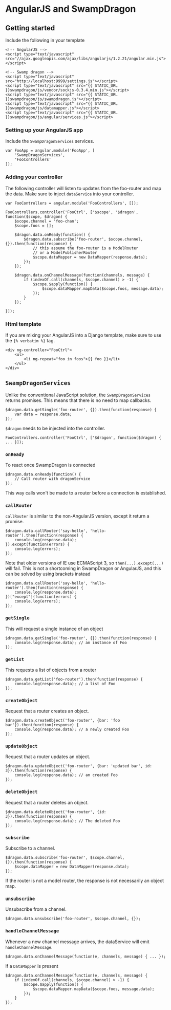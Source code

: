 # AngularJS and SwampDragon

## Getting started

Include the following in your template

    <!-- AngularJS -->
    <script type="text/javascript" src="//ajax.googleapis.com/ajax/libs/angularjs/1.2.21/angular.min.js"></script>

    <!-- Swamp dragon -->
    <script type="text/javascript" src="http://localhost:9999/settings.js"></script>
    <script type="text/javascript" src="{{ STATIC_URL }}swampdragon/js/vendor/sockjs-0.3.4.min.js"></script>
    <script type="text/javascript" src="{{ STATIC_URL }}swampdragon/js/swampdragon.js"></script>
    <script type="text/javascript" src="{{ STATIC_URL }}swampdragon/js/datamapper.js"></script>
    <script type="text/javascript" src="{{ STATIC_URL }}swampdragon/js/angular/services.js"></script>


### Setting up your AngularJS app

Include the ```SwampDragonServices``` services.

    var FooApp = angular.module('FooApp', [
        'SwampDragonServices',
        'FooControllers'
    ]);


### Adding your controller

The following controller will listen to updates from the foo-router and map the data.
Make sure to inject ```dataService``` into your controller.

    var FooControllers = angular.module('FooControllers', []);
    
    FooControllers.controller('FooCtrl', ['$scope', '$dragon', function($scope, $dragon) {
        $scope.channel = 'foo-chan';
        $scope.foos = [];
    
        $dragon.data.onReady(function() {
            $dragon.data.subscribe('foo-router', $scope.channel, {}).then(function(response) {
                // this assume the foo-router is a ModelRouter
                // or a ModelPublisherRouter
                $scope.dataMapper = new DataMapper(response.data);
            });
        });
    
        $dragon.data.onChannelMessage(function(channels, message) {
            if (indexOf.call(channels, $scope.channel) > -1) {
                $scope.$apply(function() {
                    $scope.dataMapper.mapData($scope.foos, message.data);
                });
            }
        });
    
    }]);
    

### Html template

If you are mixing your AngularJS into a Django template, make sure to use the ```{% verbatim %}``` tag.

    <div ng-controller="FooCtrl">
        <ul>
            <li ng-repeat="foo in foos">{{ foo }}</li>
        </ul>
    </div>


## ```SwampDragonServices```

Unlike the conventional JavaScript solution, the ```SwampDragonServices``` returns promises.
This means that there is no need to map callbacks.

    $dragon.data.getSingle('foo-router', {}).then(function(response) {
        var data = response.data;
    });

```$dragon``` needs to be injected into the controller.

    FooControllers.controller('FooCtrl', ['$dragon', function($dragon) { ... }]);

### ```onReady```

To react once SwampDragon is connected

    $dragon.data.onReady(function() {
        // Call router with dragonService
    });
    
This way calls won't be made to a router before a connection is established.


### ```callRouter```

```callRouter``` is similar to the non-AngularJS version, except it return a promise.

    $dragon.data.callRouter('say-hello', 'hello-router').then(function(response) {
        console.log(response.data);
    }).except(function(errors) {
        console.log(errors);
    });

Note that older versions of IE use ECMAScript 3, so ```then(...).except(...)``` will fail.
This is not a shortcoming in SwampDragon or AngularJS, and this can be solved by using brackets instead

    $dragon.data.callRouter('say-hello', 'hello-router').then(function(response) {
        console.log(response.data);
    })["except"](function(errors) {
        console.log(errors);
    });


### ```getSingle```

This will request a single instance of an object

    $dragon.data.getSingle('foo-router', {}).then(function(response) {
        console.log(response.data); // an instance of Foo
    });
    

### ```getList```

This requests a list of objects from a router 

    $dragon.data.getList('foo-router').then(function(response) {
        console.log(response.data); // a list of Foo
    });


### ```createObject```

Request that a router creates an object. 

    $dragon.data.createObject('foo-router', {bar: 'foo bar'}).then(function(response) {
        console.log(response.data); // a newly created Foo
    });


### ```updateObject```

Request that a router updates an object. 

    $dragon.data.updateObject('foo-router', {bar: 'updated bar', id: 3}).then(function(response) {
        console.log(response.data); // an created Foo
    });


### ```deleteObject```

Request that a router deletes an object. 

    $dragon.data.deleteObject('foo-router', {id: 3}).then(function(response) {
        console.log(response.data); // The deleted Foo
    });


### ```subscribe```

Subscribe to a channel. 

    $dragon.data.subscribe('foo-router', $scope.channel, {}).then(function(response) {
        $scope.dataMapper = new DataMapper(response.data);
    });

If the router is not a model router, the response is not necessarily an object map. 


### ```unsubscribe```

Unsubscribe from a channel. 

    $dragon.data.unsubscribe('foo-router', $scope.channel, {});
    

### ```handleChannelMessage```

Whenever a new channel message arrives, the dataService will emit ```handleChannelMessage```.

    $dragon.data.onChannelMessage(function(e, channels, message) { ... });
    
If a ```DataMapper``` is present

    $dragon.data.onChannelMessage(function(e, channels, message) {
        if (indexOf.call(channels, $scope.channel) > -1) {
            $scope.$apply(function() {
                $scope.dataMapper.mapData($scope.foos, message.data);
            });
        }
    });
